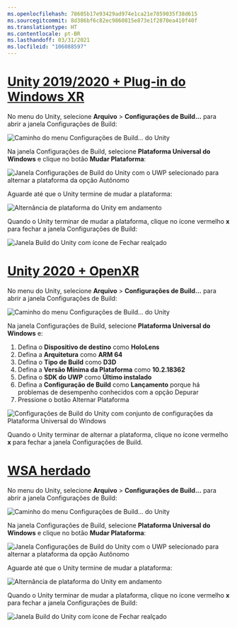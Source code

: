 ```yaml
---
ms.openlocfilehash: 78605b17e93429ad974e1ca21e7859035f38d615
ms.sourcegitcommit: 8d386bf6c82ec9860815e873e1f2870ea410f40f
ms.translationtype: HT
ms.contentlocale: pt-BR
ms.lasthandoff: 03/31/2021
ms.locfileid: "106088597"
---
```

# <a name="unity-20192020--windows-xr-plugin"></a>[Unity 2019/2020 + Plug-in do Windows XR](#tab/winxr)

No menu do Unity, selecione **Arquivo** > **Configurações de Build...** para abrir a janela Configurações de Build:

![Caminho do menu Configurações de Build... do Unity](../images/mr-learning-base/base-02-section2-step1-1.png)

Na janela Configurações de Build, selecione **Plataforma Universal do Windows** e clique no botão **Mudar Plataforma**:

![Janela Configurações de Build do Unity com o UWP selecionado para alternar a plataforma da opção Autônomo](../images/mr-learning-base/base-02-section2-step1-2.png)

Aguarde até que o Unity termine de mudar a plataforma:

![Alternância de plataforma do Unity em andamento](../images/mr-learning-base/base-02-section2-step1-3.png)

Quando o Unity terminar de mudar a plataforma, clique no ícone vermelho **x** para fechar a janela Configurações de Build:

![Janela Build do Unity com ícone de Fechar realçado](../images/mr-learning-base/base-02-section2-step1-4.png)

# <a name="unity-2020--openxr"></a>[Unity 2020 + OpenXR](#tab/openxr)

No menu do Unity, selecione **Arquivo** > **Configurações de Build...** para abrir a janela Configurações de Build:

![Caminho do menu Configurações de Build... do Unity](../images/mr-learning-base/base-02-section2-step1-1.png)

Na janela Configurações de Build, selecione **Plataforma Universal do Windows** e:
1.  Defina o **Dispositivo de destino** como **HoloLens**
2.  Defina a **Arquitetura** como **ARM 64**
3.  Defina o **Tipo de Build** como **D3D**
4.  Defina a **Versão Mínima da Plataforma** como **10.2.18362**
5.  Defina o **SDK do UWP** como **Último instalado**
6.  Defina a **Configuração de Build** como **Lançamento** porque há problemas de desempenho conhecidos com a opção Depurar
7.  Pressione o botão Alternar Plataforma


![Configurações de Build do Unity com conjunto de configurações da Plataforma Universal do Windows](../images/mr-learning-base/base-02-section2-step1-2-openxr.png)

Quando o Unity terminar de alternar a plataforma, clique no ícone vermelho **x** para fechar a janela Configurações de Build.

# <a name="legacy-wsa"></a>[WSA herdado](#tab/wsa)

No menu do Unity, selecione **Arquivo** > **Configurações de Build...** para abrir a janela Configurações de Build:

![Caminho do menu Configurações de Build... do Unity](../images/mr-learning-base/base-02-section2-step1-1.png)

Na janela Configurações de Build, selecione **Plataforma Universal do Windows** e clique no botão **Mudar Plataforma**:

![Janela Configurações de Build do Unity com o UWP selecionado para alternar a plataforma da opção Autônomo](../images/mr-learning-base/base-02-section2-step1-2.png)

Aguarde até que o Unity termine de mudar a plataforma:

![Alternância de plataforma do Unity em andamento](../images/mr-learning-base/base-02-section2-step1-3.png)

Quando o Unity terminar de mudar a plataforma, clique no ícone vermelho **x** para fechar a janela Configurações de Build:

![Janela Build do Unity com ícone de Fechar realçado](../images/mr-learning-base/base-02-section2-step1-4.png)